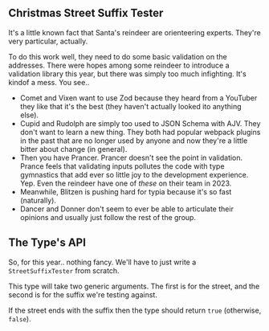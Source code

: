 ## Christmas Street Suffix Tester

It's a little known fact that Santa's reindeer are orienteering experts. They're very particular, actually.

To do this work well, they need to do some basic validation on the addresses. There were hopes among some reindeer to introduce a validation library this year, but there was simply too much infighting.  It's kindof a mess. You see..

- Comet and Vixen want to use Zod because they heard from a YouTuber they like that it's the best (they haven't actually looked ito anything else).
- Cupid and Rudolph are simply too used to JSON Schema with AJV. They don't want to learn a new thing. They both had popular webpack plugins in the past that are no longer used by anyone and now they're a little bitter about change (in general).
- Then you have Prancer. Prancer doesn't see the point in validation. Prance feels that validating inputs pollutes the code with type gymnastics that add ever so little joy to the development experience. Yep. Even the reindeer have one of _these_ on their team in 2023.
- Meanwhile, Blitzen is pushing hard for typia because it's so fast (naturally).
- Dancer and Donner don't seem to ever be able to articulate their opinions and usually just follow the rest of the group.

## The Type's API

So, for this year.. nothing fancy. We'll have to just write a `StreetSuffixTester` from scratch.

This type will take two generic arguments. The first is for the street, and the second is for the suffix we're testing against.

If the street ends with the suffix then the type should return `true` (otherwise, `false`).